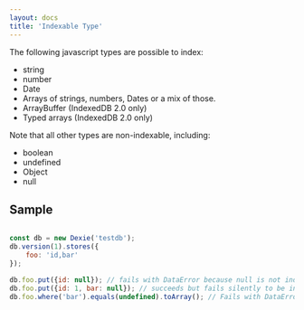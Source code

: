 ```yaml
---
layout: docs
title: 'Indexable Type'
---
```


The following javascript types are possible to index:

* string
* number
* Date
* Arrays of strings, numbers, Dates or a mix of those.
* ArrayBuffer (IndexedDB 2.0 only)
* Typed arrays (IndexedDB 2.0 only)

Note that all other types are non-indexable, including:

* boolean
* undefined
* Object
* null

## Sample

```javascript

const db = new Dexie('testdb');
db.version(1).stores({
    foo: 'id,bar'
});

db.foo.put({id: null}); // fails with DataError because null is not indexable.
db.foo.put({id: 1, bar: null}); // succeeds but fails silently to be indexed by "bar" index.
db.foo.where('bar').equals(undefined).toArray(); // Fails with DataError as undefined is not indexable.

```
